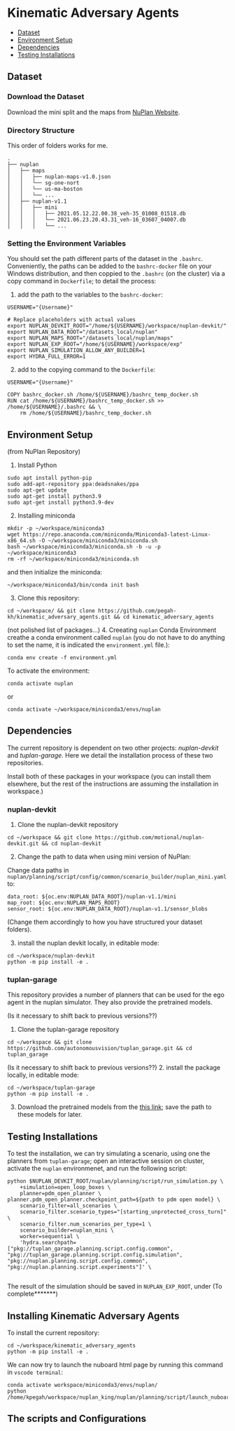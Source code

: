 # Kinematic Adversary Agents


- [Dataset](#nuplan_structure)
- [Environment Setup](#Environment_setup)
- [Dependencies](#nuplan_devkit_garage)
- [Testing Installations](#testing_install)


<a name="nuplan_structure"></a>
## Dataset

### Download the Dataset
Download the mini split and the maps from [NuPlan Website](https://www.nuscenes.org/nuplan).

### Directory Structure
This order of folders works for me.

```plaintext
.
├── nuplan
│   ├── maps
│   │   ├── nuplan-maps-v1.0.json
│   │   └── sg-one-nort
│   │   └── us-ma-boston
│   │   └── ...
│   ├── nuplan-v1.1
│   │   ├── mini
│   │   │   ├── 2021.05.12.22.00.38_veh-35_01008_01518.db
│   │   │   └── 2021.06.23.20.43.31_veh-16_03607_04007.db 
│   │   │   └── ...
```
### Setting the Environment Variables
You should set the path different parts of the dataset in the `.bashrc`. Conveniently, the paths can be added to the `bashrc-docker` file on your Windows distribution, and then coppied to the `.bashrc` (on the cluster) via a copy command in `Dockerfile`; to detail the process:

1. add the path to the variables to the `bashrc-docker`:
```
USERNAME="{Username}"

# Replace placeholders with actual values
export NUPLAN_DEVKIT_ROOT="/home/${USERNAME}/workspace/nuplan-devkit/"
export NUPLAN_DATA_ROOT="/datasets_local/nuplan"
export NUPLAN_MAPS_ROOT="/datasets_local/nuplan/maps"
export NUPLAN_EXP_ROOT="/home/${USERNAME}/workspace/exp"
export NUPLAN_SIMULATION_ALLOW_ANY_BUILDER=1
export HYDRA_FULL_ERROR=1

```

2. add to the copying command to the `Dockerfile`:

```
USERNAME="{Username}"

COPY bashrc_docker.sh /home/${USERNAME}/bashrc_temp_docker.sh
RUN cat /home/${USERNAME}/bashrc_temp_docker.sh >> /home/${USERNAME}/.bashrc && \
    rm /home/${USERNAME}/bashrc_temp_docker.sh
```

<a name="Environment_setup"></a>
## Environment Setup


(from NuPlan Repository)
1. Install Python
```
sudo apt install python-pip
sudo add-apt-repository ppa:deadsnakes/ppa
sudo apt-get update
sudo apt-get install python3.9
sudo apt-get install python3.9-dev
```

2. Installing miniconda

```
mkdir -p ~/workspace/miniconda3
wget https://repo.anaconda.com/miniconda/Miniconda3-latest-Linux-x86_64.sh -O ~/workspace/miniconda3/miniconda.sh
bash ~/workspace/miniconda3/miniconda.sh -b -u -p ~/workspace/miniconda3
rm -rf ~/workspace/miniconda3/miniconda.sh
```
 and then initialize the miniconda:

```
~/workspace/miniconda3/bin/conda init bash
```

3. Clone this repository:

```
cd ~/workspace/ && git clone https://github.com/pegah-kh/kinematic_adversary_agents.git && cd kinematic_adversary_agents
```

(not polished list of packages...)
4. Creeating `nuplan` Conda Environment
creathe a conda environment called `nuplan` (you do not have to do anything to set the name, it is indicated the `environment.yml` file.):

```
conda env create -f environment.yml
```

To activate the environment:

```
conda activate nuplan 
```

or 

```
conda activate ~/workspace/miniconda3/envs/nuplan 
```




<a name="nuplan_devkit_garage"></a>
## Dependencies

The current repository is dependent on two other projects: *nuplan-devkit* and *tuplan-garage*.
Here we detail the installation process of these two repositories.

Install both of these packages in your workspace (you can install them elsewhere, but the rest of the instructions are assuming the installation in workspace.)

### nuplan-devkit

1. Clone the nuplan-devkit repository
```
cd ~/workspace && git clone https://github.com/motional/nuplan-devkit.git && cd nuplan-devkit
```
2. Change the path to data when using mini version of NuPlan:

Change data paths in `nuplan/planning/script/config/common/scenario_builder/nuplan_mini.yaml` to:
```
data_root: ${oc.env:NUPLAN_DATA_ROOT}/nuplan-v1.1/mini
map_root: ${oc.env:NUPLAN_MAPS_ROOT}
sensor_root: ${oc.env:NUPLAN_DATA_ROOT}/nuplan-v1.1/sensor_blobs
```
(Change them accordingly to how you have structured your dataset folders).

3. install the nuplan devkit locally, in editable mode:

```
cd ~/workspace/nuplan-devkit
python -m pip install -e .
```

### tuplan-garage

This repository provides a number of planners that can be used for the ego agent in the nuplan simulator. They also provide the pretrained models.

(Is it necessary to shift back to previous versions??)
1. Clone the tuplan-garage repository
```
cd ~/workspace && git clone https://github.com/autonomousvision/tuplan_garage.git && cd tuplan_garage
```


(Is it necessary to shift back to previous versions??)
2. install the package locally, in editable mode:
```
cd ~/workspace/tuplan-garage
python -m pip install -e .
```

3. Download the pretrained models from the [this link](https://drive.google.com/drive/folders/1LLdunqyvQQuBuknzmf7KMIJiA2grLYB2); save the path to these models for later.


<a name="testing_install"></a>
## Testing Installations

To test the installation, we can try simulating a scenario, using one the planners from `tuplan-garage`; open an interactive session on cluster, activate the `nuplan` environmenet, and run the following script:
```
python $NUPLAN_DEVKIT_ROOT/nuplan/planning/script/run_simulation.py \
    +simulation=open_loop_boxes \
    planner=pdm_open_planner \ planner.pdm_open_planner.checkpoint_path=${path to pdm open model} \
    scenario_filter=all_scenarios \
    scenario_filter.scenario_types="[starting_unprotected_cross_turn]" \
    scenario_filter.num_scenarios_per_type=1 \
    scenario_builder=nuplan_mini \
    worker=sequential \
    'hydra.searchpath=["pkg://tuplan_garage.planning.script.config.common", "pkg://tuplan_garage.planning.script.config.simulation", "pkg://nuplan.planning.script.config.common", "pkg://nuplan.planning.script.experiments"]' \
    
```


The result of the simulation should be saved in `NUPLAN_EXP_ROOT`, under (To complete*******) 


<a name="nuplan_king"></a>
## Installing Kinematic Adversary Agents


To install the current repository:

```
cd ~/workspace/kinematic_adversary_agents
python -m pip install -e .
```


We can now try to launch the nuboard html page by running this command in `vscode terminal`:
```
conda activate workspace/miniconda3/envs/nuplan/
python /home/kpegah/workspace/nuplan_king/nuplan/planning/script/launch_nuboard.py
```

<a name="arguments"></a>
## The scripts and Configurations



